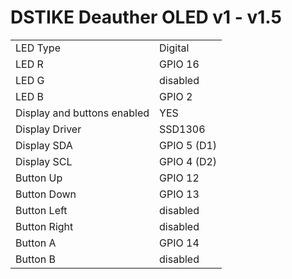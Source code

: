 # DSTIKE Deauther OLED v1 - v1.5

|  |  |
| - | - |
| LED Type | Digital |
| LED R | GPIO 16 |
| LED G | disabled |
| LED B | GPIO 2 |
| Display and buttons enabled | YES |
| Display Driver | SSD1306  |
| Display SDA | GPIO 5 (D1) |
| Display SCL | GPIO 4 (D2) |
| Button Up |GPIO 12 |
| Button Down | GPIO 13 |
| Button Left | disabled |
| Button Right | disabled |
| Button A | GPIO 14 |
| Button B |disabled |